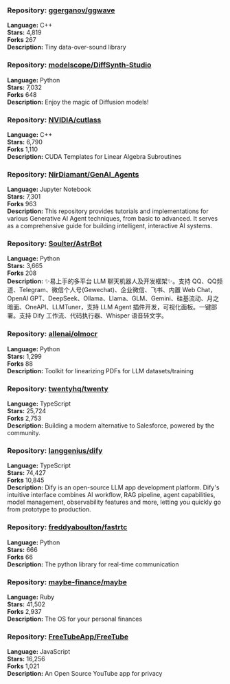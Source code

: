 ### **Repository:** [ggerganov/ggwave](https://github.com/ggerganov/ggwave)  

**Language:** C++  
**Stars:** 4,819  
**Forks** 267  
**Description:** Tiny data-over-sound library  

### **Repository:** [modelscope/DiffSynth-Studio](https://github.com/modelscope/DiffSynth-Studio)  

**Language:** Python  
**Stars:** 7,032  
**Forks** 648  
**Description:** Enjoy the magic of Diffusion models!  

### **Repository:** [NVIDIA/cutlass](https://github.com/NVIDIA/cutlass)  

**Language:** C++  
**Stars:** 6,790  
**Forks** 1,110  
**Description:** CUDA Templates for Linear Algebra Subroutines  

### **Repository:** [NirDiamant/GenAI_Agents](https://github.com/NirDiamant/GenAI_Agents)  

**Language:** Jupyter Notebook  
**Stars:** 7,301  
**Forks** 963  
**Description:** This repository provides tutorials and implementations for various Generative AI Agent techniques, from basic to advanced. It serves as a comprehensive guide for building intelligent, interactive AI systems.  

### **Repository:** [Soulter/AstrBot](https://github.com/Soulter/AstrBot)  

**Language:** Python  
**Stars:** 3,665  
**Forks** 208  
**Description:** ✨易上手的多平台 LLM 聊天机器人及开发框架✨。支持 QQ、QQ频道、Telegram、微信个人号(Gewechat)、企业微信、飞书、内置 Web Chat，OpenAI GPT、DeepSeek、Ollama、Llama、GLM、Gemini、硅基流动、月之暗面、OneAPI、LLMTuner，支持 LLM Agent 插件开发，可视化面板。一键部署。支持 Dify 工作流、代码执行器、Whisper 语音转文字。  

### **Repository:** [allenai/olmocr](https://github.com/allenai/olmocr)  

**Language:** Python  
**Stars:** 1,299  
**Forks** 88  
**Description:** Toolkit for linearizing PDFs for LLM datasets/training  

### **Repository:** [twentyhq/twenty](https://github.com/twentyhq/twenty)  

**Language:** TypeScript  
**Stars:** 25,724  
**Forks** 2,753  
**Description:** Building a modern alternative to Salesforce, powered by the community.  

### **Repository:** [langgenius/dify](https://github.com/langgenius/dify)  

**Language:** TypeScript  
**Stars:** 74,427  
**Forks** 10,845  
**Description:** Dify is an open-source LLM app development platform. Dify's intuitive interface combines AI workflow, RAG pipeline, agent capabilities, model management, observability features and more, letting you quickly go from prototype to production.  

### **Repository:** [freddyaboulton/fastrtc](https://github.com/freddyaboulton/fastrtc)  

**Language:** Python  
**Stars:** 666  
**Forks** 66  
**Description:** The python library for real-time communication  

### **Repository:** [maybe-finance/maybe](https://github.com/maybe-finance/maybe)  

**Language:** Ruby  
**Stars:** 41,502  
**Forks** 2,937  
**Description:** The OS for your personal finances  

### **Repository:** [FreeTubeApp/FreeTube](https://github.com/FreeTubeApp/FreeTube)  

**Language:** JavaScript  
**Stars:** 16,256  
**Forks** 1,021  
**Description:** An Open Source YouTube app for privacy  

